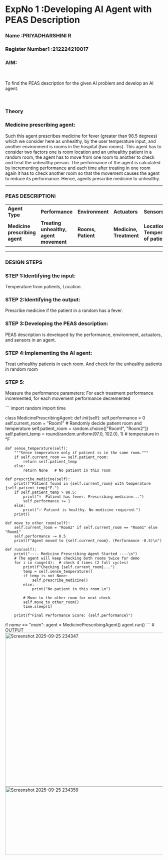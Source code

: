 <h1>ExpNo 1 :Developing AI Agent with PEAS Description</h1>
<h3>Name :PRIYADHARSHINI R </h3>
<h3>Register Number1 :212224210017</h3>


<h3>AIM:</h3>
<br>
<p>To find the PEAS description for the given AI problem and develop an AI agent.</p>
<br>
<h3>Theory</h3>
<h3>Medicine prescribing agent:</h3>
<p>Such this agent prescribes medicine for fever (greater than 98.5 degrees) which we consider here as unhealthy, by the user temperature input, and another environment is rooms in the hospital (two rooms). This agent has to consider two factors one is room location and an unhealthy patient in a random room, the agent has to move from one room to another to check and treat the unhealthy person. The performance of the agent is calculated by incrementing performance and each time after treating in one room again it has to check another room so that the movement causes the agent to reduce its performance. Hence, agents prescribe medicine to unhealthy.</p>
<hr>
<h3>PEAS DESCRIPTION:</h3>
<table>
  <tr>
    <td><strong>Agent Type</strong></td>
    <td><strong>Performance</strong></td>
     <td><strong>Environment</strong></td>
    <td><strong>Actuators</strong></td>
    <td><strong>Sensors</strong></td>
  </tr>
    <tr>
    <td><strong>Medicine prescribing agent</strong></td>
    <td><strong>Treating unhealthy, agent movement</strong></td>
     <td><strong>Rooms, Patient</strong></td>
    <td><strong>Medicine, Treatment</strong></td>
    <td><strong>Location, Temperature of patient</strong></td>
  </tr>
</table>
<hr>
<H3>DESIGN STEPS</H3>
<h3>STEP 1:Identifying the input:</h3>
<p>Temperature from patients, Location.</p>
<h3>STEP 2:Identifying the output:</h3>
<p>Prescribe medicine if the patient in a random has a fever.</p>
<h3>STEP 3:Developing the PEAS description:</h3>
<p>PEAS description is developed by the performance, environment, actuators, and sensors in an agent.</p>
<h3>STEP 4:Implementing the AI agent:</h3>
<p>Treat unhealthy patients in each room. And check for the unhealthy patients in random room</p>
<h3>STEP 5:</h3>
<p>Measure the performance parameters: For each treatment performance incremented, for each movement performance decremented</p>
```
import random
import time

class MedicinePrescribingAgent:
    def _init_(self):
        self.performance = 0
        self.current_room = "Room1"
        # Randomly decide patient room and temperature
        self.patient_room = random.choice(["Room1", "Room2"])
        self.patient_temp = round(random.uniform(97.0, 102.0), 1)  # temperature in °F

    def sense_temperature(self):
        """Sense temperature only if patient is in the same room."""
        if self.current_room == self.patient_room:
            return self.patient_temp
        else:
            return None   # No patient in this room

    def prescribe_medicine(self):
        print(f"Patient found in {self.current_room} with temperature {self.patient_temp}°F.")
        if self.patient_temp > 98.5:
            print("⚕  Patient has fever. Prescribing medicine...")
            self.performance += 1
        else:
            print("✅ Patient is healthy. No medicine required.")
        print()

    def move_to_other_room(self):
        self.current_room = "Room2" if self.current_room == "Room1" else "Room1"
        self.performance -= 0.5
        print(f"Agent moved to {self.current_room}. (Performance -0.5)\n")

    def run(self):
        print("---- Medicine Prescribing Agent Started ----\n")
        # The agent will keep checking both rooms twice for demo
        for i in range(4):  # check 4 times (2 full cycles)
            print(f"Checking {self.current_room}...")
            temp = self.sense_temperature()
            if temp is not None:
                self.prescribe_medicine()
            else:
                print("No patient in this room.\n")

            # Move to the other room for next check
            self.move_to_other_room()
            time.sleep(1)

        print(f"Final Performance Score: {self.performance}")
if _name_ == "_main_":
    agent = MedicinePrescribingAgent()
    agent.run()
    ```
    # OUTPUT 
    <img width="655" height="490" alt="Screenshot 2025-09-25 234347" src="https://github.com/user-attachments/assets/f4a6ad79-96fe-4509-a246-0421782c7039" />
    <img width="601" height="218" alt="Screenshot 2025-09-25 234359" src="https://github.com/user-attachments/assets/b2b0167e-95ff-4048-b5d8-8148d5e9d7e2" />


